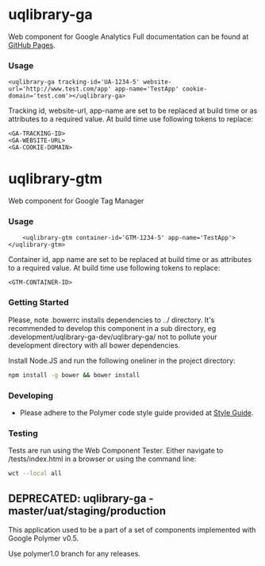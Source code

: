 uqlibrary-ga
============
Web component for Google Analytics
Full documentation can be found at [GitHub Pages](http://uqlibrary.github.io/uqlibrary-ga).

### Usage

```
<uqlibrary-ga tracking-id='UA-1234-5' website-url='http://www.test.com/app' app-name='TestApp' cookie-domain='test.com'></uqlibrary-ga>
```

Tracking id, website-url, app-name are set to be replaced at build time or as attributes to a required value.
At build time use following tokens to replace: 

```
<GA-TRACKING-ID>
<GA-WEBSITE-URL>
<GA-COOKIE-DOMAIN>
```

uqlibrary-gtm
=============
Web component for Google Tag Manager

### Usage

```
    <uqlibrary-gtm container-id='GTM-1234-5' app-name='TestApp'></uqlibrary-gtm>
```

Container id, app name are set to be replaced at build time or as attributes to a required value.
At build time use following tokens to replace: 

```
<GTM-CONTAINER-ID>
```

### Getting Started
Please, note .bowerrc installs dependencies to ../ directory. It's recommended to develop this component in a sub directory, eg  .development/uqlibrary-ga-dev/uqlibrary-ga/ not to pollute your development directory with all bower dependencies.
 
Install Node.JS and run the following oneliner in the project directory:
```sh
npm install -g bower && bower install
```

### Developing
- Please adhere to the Polymer code style guide provided at [Style Guide](http://polymerelements.github.io/style-guide/). 

### Testing
Tests are run using the Web Component Tester. Either navigate to /tests/index.html in a browser or using the command line:

```sh
wct --local all
```

## DEPRECATED: uqlibrary-ga - master/uat/staging/production

This application used to be a part of a set of components implemented with Google Polymer v0.5.

Use polymer1.0 branch for any releases.

